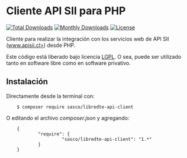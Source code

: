 Cliente API SII para PHP
========================

[![Total Downloads](https://poser.pugx.org/sasco/libredte-api-client/downloads)](https://packagist.org/packages/sasco/libredte-api-client)
[![Monthly Downloads](https://poser.pugx.org/sasco/libredte-api-client/d/monthly)](https://packagist.org/packages/sasco/libredte-api-client)
[![License](https://poser.pugx.org/sasco/libredte-api-client/license)](https://packagist.org/packages/sasco/libredte-api-client)

Cliente para realizar la integración con los servicios web de API SII (www.apisii.cl>) desde PHP.

Este código está liberado bajo licencia [LGPL](http://www.gnu.org/licenses/lgpl-3.0.en.html).
O sea, puede ser utilizado tanto en software libre como en software privativo.

Instalación
-----------

Directamente desde la terminal con:

        $ composer require sasco/libredte-api-client

O editando el archivo *composer.json* y agregando:

        {
                "require": {
                         "sasco/libredte-api-client": "1.*"
                }
        }
